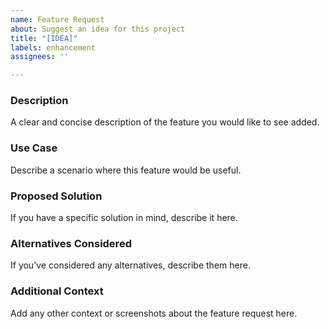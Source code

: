 ```yaml
---
name: Feature Request
about: Suggest an idea for this project
title: "[IDEA]"
labels: enhancement
assignees: ''

---
```


### Description
A clear and concise description of the feature you would like to see added.

### Use Case
Describe a scenario where this feature would be useful.

### Proposed Solution
If you have a specific solution in mind, describe it here.

### Alternatives Considered
If you've considered any alternatives, describe them here.

### Additional Context
Add any other context or screenshots about the feature request here.
